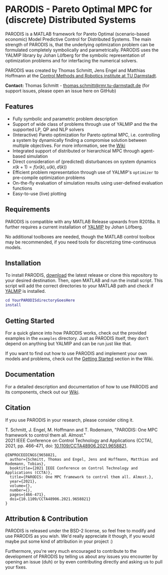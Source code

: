 # PARODIS - Pareto Optimal MPC for (discrete) Distributed Systems
PARODIS is a MATLAB framework for Pareto Optimal (scenario-based economic) Model Predictive Control for Distributed Systems. The main strength of PARODIS is, that the underlying optimization problem can be formulated completely symbolically and parametrically. PARODIS uses the YALMIP library by Johan Löfberg for the symbolic representation of optimization problems and for interfacing the numerical solvers.

PARODIS was created by Thomas Schmitt, Jens Engel and Matthias Hoffmann at the [Control Methods and Robotics institute at TU Darmstadt](https://www.rmr.tu-darmstadt.de/).

**Contact:** Thomas Schmitt - [thomas.schmitt@rmr.tu-darmstadt.de](mailto:thomas.schmitt@rmr.tu-darmstadt.de) (for support issues, please open an issue here on GitHub)

## Features
- Fully symbolic and parametric problem description
- Support of wide class of problems through use of YALMIP and the the supported LP, QP and NLP solvers
- (Interactive) Pareto optimization for Pareto optimal MPC, i.e. controlling a system by dynamically finding a compromise solution between multiple objectives. For more information, see the [Wiki](https://github.com/teamparodis/parodis/wiki/)
- Integrated support of distributed or hierarchical MPC through agent-based simulation
- Direct consideration of (predicted) disturbances on system dynamics $`x(k+1) = f(x(k), u(k), d(k))`$
- Efficient problem representation through use of YALMIP's `optimizer` to pre-compile optimization problems
- On-the-fly evaluation of simulation results using user-defined evaluation functions
- Easy-to-use (live) plotting

## Requirements
PARODIS is compatible with any MATLAB Release upwards from R2018a. It further requires a current installation of [YALMIP](https://yalmip.github.io/download/) by Johan Löfberg.

No additional toolboxes are needed, though the MATLAB control toolbox may be recommended, if you need tools for discretizing time-continuous models.

## Installation
To install PARODIS, [download](https://github.com/teamparodis/parodis/releases/latest) the latest release or clone this repository to your desired destination. Then, open MATLAB and run the install script. This script will add the correct directories to your MATLAB path and check if [YALMIP](https://yalmip.github.io/download/) is installed.

```matlab
cd YourPARODISdirectoryGoesHere
install
```

## Getting Started
For a quick glance into how PARODIS works, check out the provided examples in the `examples` directory. Just as PARODIS itself, they don't depend on anything but YALMIP and can be run just like that.

If you want to find out how to use PARODIS and implement your own models and problems, check out the [Getting Started](https://github.com/teamparodis/parodis/wiki/Home) section in the Wiki.

## Documentation
For a detailed description and documentation of how to use PARODIS and its components, check out our [Wiki](https://github.com/teamparodis/parodis/wiki/).

## Citation
If you use PARODIS in your research, please consider citing it.

T. Schmitt, J. Engel, M. Hoffmann and T. Rodemann, "PARODIS: One MPC framework to control them all. Almost."\
2021 IEEE Conference on Control Technology and Applications (CCTA), 2021, pp. 466-471, doi: [10.1109/CCTA48906.2021.9658821](https://doi.org/10.1109/CCTA48906.2021.9658821).

```
@INPROCEEDINGS{9658821,
  author={Schmitt, Thomas and Engel, Jens and Hoffmann, Matthias and Rodemann, Tobias},
  booktitle={2021 IEEE Conference on Control Technology and Applications (CCTA)}, 
  title={PARODIS: One MPC framework to control them all. Almost.}, 
  year={2021},
  volume={},
  number={},
  pages={466-471},
  doi={10.1109/CCTA48906.2021.9658821}
}
```

## Attribution & Contribution
PARODIS is released under the BSD-2 license, so feel free to modify and use PARODIS as you wish. We'd really appreciate it though, if you would maybe put some kind of attribution in your project :)

Furthermore, you're very much encouraged to contribute to the development of PARODIS by telling us about any issues you encounter by opening an issue (duh) or by even contributing directly and asking us to pull your fixes.
